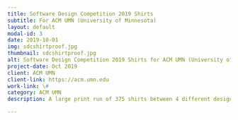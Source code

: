 ```yaml
---
title: Software Design Competition 2019 Shirts
subtitle: For ACM UMN (University of Minnesota)
layout: default
modal-id: 3
date: 2019-10-01
img: sdcshirtproof.jpg
thumbnail: sdcshirtproof.jpg
alt: Software Design Competition 2019 Shirts for ACM UMN (University of Minnesota).
project-date: Oct 2019
client: ACM UMN
client-link: https://acm.umn.edu
work-link: \#
category: ACM UMN
description: A large print run of 375 shirts between 4 different designs. Water-based on cotton shirts.

---
```

